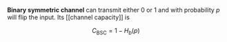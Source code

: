 **Binary symmetric channel** can transmit either 0 or 1 and with probability $p$ will flip the input. Its [[channel capacity]] is

$$
C_{\text{BSC}} = 1 - H_b(p)
$$